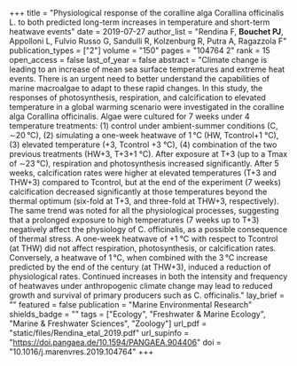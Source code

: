 +++
title = "Physiological response of the coralline alga Corallina officinalis L. to both predicted long-term increases in temperature and short-term heatwave events"
date = 2019-07-27
author_list = "Rendina F, <b>Bouchet PJ</b>, Appolloni L, Fulvio Russo G, Sandulli R, Kolzenburg R, Putra A, Ragazzola F"
publication_types = ["2"]
volume = "150"
pages = "104764 2"
rank = 15
open_access = false
last_of_year = false
abstract = "Climate change is leading to an increase of mean sea surface temperatures and extreme heat events. There is an urgent need to better understand the capabilities of marine macroalgae to adapt to these rapid changes. In this study, the responses of photosynthesis, respiration, and calcification to elevated temperature in a global warming scenario were investigated in the coralline alga Corallina officinalis. Algae were cultured for 7 weeks under 4 temperature treatments: (1) control under ambient-summer conditions (C, ∼20 °C), (2) simulating a one-week heatwave of 1 °C (HW, Tcontrol+1 °C), (3) elevated temperature (+3, Tcontrol +3 °C), (4) combination of the two previous treatments (HW+3, T+3+1 °C). After exposure at T+3 (up to a Tmax of ∼23 °C), respiration and photosynthesis increased significantly. After 5 weeks, calcification rates were higher at elevated temperatures (T+3 and THW+3) compared to Tcontrol, but at the end of the experiment (7 weeks) calcification decreased significantly at those temperatures beyond the thermal optimum (six-fold at T+3, and three-fold at THW+3, respectively). The same trend was noted for all the physiological processes, suggesting that a prolonged exposure to high temperatures (7 weeks up to T+3) negatively affect the physiology of C. officinalis, as a possible consequence of thermal stress. A one-week heatwave of +1 °C with respect to Tcontrol (at THW) did not affect respiration, photosynthesis, or calcification rates. Conversely, a heatwave of 1 °C, when combined with the 3 °C increase predicted by the end of the century (at THW+3), induced a reduction of physiological rates. Continued increases in both the intensity and frequency of heatwaves under anthropogenic climate change may lead to reduced growth and survival of primary producers such as C. officinalis."
lay_brief = "" 
featured = false
publication = "Marine Environmental Research"
shields_badge = ""
tags = ["Ecology", "Freshwater & Marine Ecology", "Marine & Freshwater Sciences", "Zoology"]
url_pdf = "static/files/Rendina_etal_2019.pdf"
url_supinfo = "https://doi.pangaea.de/10.1594/PANGAEA.904406"
doi = "10.1016/j.marenvres.2019.104764"
+++

